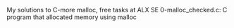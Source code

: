 My solutions to C-more malloc, free tasks at ALX SE
0-malloc_checked.c: C program that allocated memory using malloc
